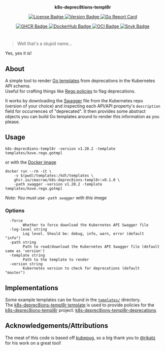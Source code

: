 <p align="center">
  <b>k8s-deprec8tions-templ8r</b>
</p>
<p align="center">
  <a href="https://github.com/cmacrae/k8s-deprec8ions-templ8r/blob/master/LICENSE">
    <img src="https://img.shields.io/github/license/cmacrae/k8s-deprec8ions-templ8r.svg?color=a6dcef" alt="License Badge">
  </a>
  <a href="https://github.com/cmacrae/k8s-deprec8ions-templ8r/compare/v0.1.0...HEAD">
    <img src="https://img.shields.io/github/commits-since/cmacrae/k8s-deprec8ions-templ8r/latest.svg?color=ea907a" alt="Version Badge">
  </a>
  <a href="https://goreportcard.com/report/github.com/cmacrae/k8s-deprec8ions-templ8r">
    <img src="https://goreportcard.com/badge/github.com/cmacrae/k8s-deprec8ions-templ8r" alt="Go Report Card">
  </a>
</p>
<p align="center">
  <a href="https://github.com/users/cmacrae/packages/container/package/k8s-deprec8ions-templ8r">
    <img src="https://img.shields.io/badge/GHCR-image-87DCC0.svg?logo=GitHub" alt="GHCR Badge">
  </a>
  <a href="https://hub.docker.com/r/cmacrae/k8s-deprec8ions-templ8r">
    <img src="https://img.shields.io/badge/DockerHub-image-2496ED.svg?logo=Docker" alt="DockerHub Badge">
  </a>
  <a href="https://opencontainers.org/">
    <img src="https://img.shields.io/badge/OCI-compliant-262261.svg?logo=open-containers-initiative" alt="OCI Badge">
  </a>
  <a href="https://snyk.io">
    <img src="https://img.shields.io/badge/Snyk-protected-4C4A73.svg?logo=snyk" alt="Snyk Badge">
  </a>
</p>

#

> Well that's a stupid name...  

Yes, yes it is!


## About
A simple tool to render [Go templates](https://golang.org/pkg/text/template/) from deprecations in the Kubernetes API schema.  
Useful for crafting things like [Rego policies](https://www.openpolicyagent.org) to flag deprecations.

It works by downloading the [Swagger](https://swagger.io/) file from the Kubernetes repo (version of your choice)
and inspecting each API/API property's `description` field for occurrences of "deprecated". It then provides
some abstract objects you can build Go templates around to render this information as you please.

## Usage
```
k8s-deprec8ions-templ8r -version v1.20.2 -template templates/kove.rego.gotmpl
```

or with the [Docker image](https://github.com/users/cmacrae/packages/container/package/k8s-deprec8ions-templ8r)
```
docker run --rm -it \
    -v $(pwd)/templates:/kdt/templates \
    ghcr.io/cmacrae/k8s-deprec8ions-templ8r:v0.1.0 \
    -path swagger -version v1.20.2 -template templates/kove.rego.gotmpl
```
*Note: You must use `-path swagger` with this image*

### Options
```
  -force
    	Whether to force download the Kubernetes API Swagger file
  -log-level string
    	Log level. Should be: debug, info, warn, error (default "info")
  -path string
    	Path to read/download the Kubernetes API Swagger file (default same as 'version')
  -template string
    	Path to the template to render
  -version string
    	Kubernetes version to check for deprecations (default "master")
```

## Implementations
Some example templates can be found in the [`templates/`](templates) directory.  
The [k8s-deprec8ions-templ8r template](tempaltes/k8s-deprec8ions-templ8r.rego) is used to provide policies for the [k8s-deprec8ions-templ8r](https://github.com/cmacrae/k8s-deprec8ions-templ8r) project: [k8s-deprec8ions-templ8r-deprecations](https://artifacthub.io/packages/helm/cmacrae/k8s-deprec8ions-templ8r-deprecations)

## Acknowledgements/Attributions
The meat of this code is based off [kubepug](https://github.com/rikatz/kubepug), so a big thank you to [@rikatz](https://github.com/rikatz)
for his work on a great tool!
